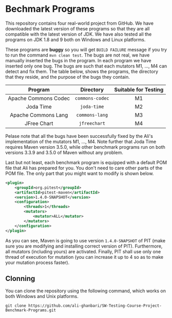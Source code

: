 # Bechmark Programs

This repository contains four real-world project from GitHub. We have downloaded the latest version of these programs so that they are all compatible with the latest version of JDK. We have also tested all the programs on JDK 1.8 and 9 both on Windows and Linux platforms.

These programs are **buggy** so you will get `BUILD FAILURE` message if you try to run the command `mvn clean test`. The bugs are not real, we have manually inserted the bugs in the program. In each program we have inserted only one bug. The bugs are such that each mutators M1, ..., M4 can detect and fix them. The table below, shows the programs, the directory that they reside, and the purpose of the bugs they contain.

|Program             |Directory      |Suitable for Testing|
|:------------------:|:-------------:|:------------------:|
|Apache Commons Codec|`commons-codec`|M1                  |
|Joda Time           |`joda-time`    |M2                  |
|Apache Commons Lang |`commons-lang` |M3                  |
|JFree Chart         |`jfreechart`   |M4                  |

Pelase note that all the bugs have been successfully fixed by the Ali's implementation of the mutators M1, ..., M4. Note further that Joda Time requires Maven version 3.5.0, while other benchmark programs run on both versions 3.3.9 and 3.5.0 of Maven without any problem.

Last but not least, each benchmark program is equipped with a default POM file that Ali has prepared for you. You don't need to care other parts of the POM file. The only part that you might want to modify is shown below.

```xml
<plugin>
	<groupId>org.pitest</groupId>
	<artifactId>pitest-maven</artifactId>
	<version>1.4.0-SNAPSHOT</version>
	<configuration>
		<threads>1</threads>
		<mutators>
			<mutator>ALL</mutator>
		</mutators>
	</configuration>
</plugin>
```
As you can see, Maven is going to use version `1.4.0-SNAPSHOT` of PIT (make sure you are modifying and installing correct version of PIT). Furthermore, all mutators (including yours) are activated. Finally, PIT shall use only one thread of execution for mutation (you can increase it up to 4 so as to make your mutation process faster).

## Clonning
You can clone the repository using the following command, which works on both Windows and Unix platforms.

```
git clone https://github.com/ali-ghanbari/SW-Testing-Course-Project-Benchmark-Programs.git
```

